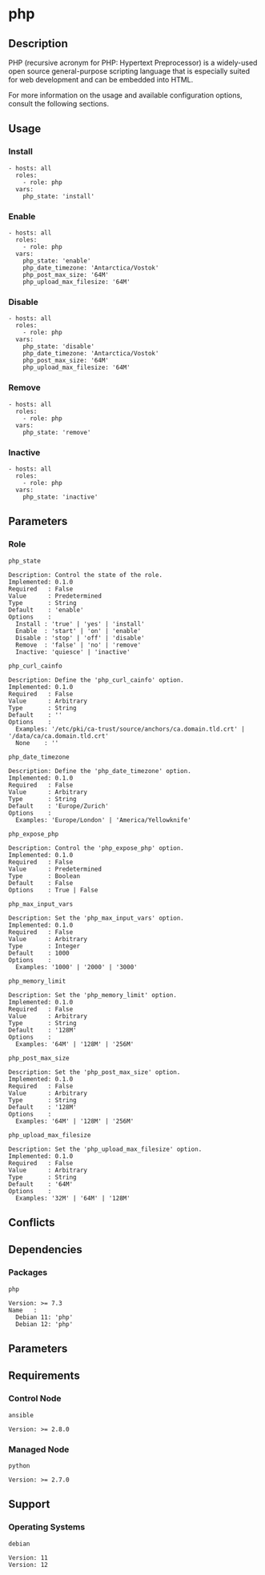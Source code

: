 # php

## Description

PHP (recursive acronym for PHP: Hypertext Preprocessor) is a widely-used open
source general-purpose scripting language that is especially suited for web
development and can be embedded into HTML.

For more information on the usage and available configuration options,
consult the following sections.

## Usage

### Install

```
- hosts: all
  roles:
    - role: php
  vars:
    php_state: 'install'
```

### Enable

```
- hosts: all
  roles:
    - role: php
  vars:
    php_state: 'enable'
    php_date_timezone: 'Antarctica/Vostok'
    php_post_max_size: '64M'
    php_upload_max_filesize: '64M'
```

### Disable

```
- hosts: all
  roles:
    - role: php
  vars:
    php_state: 'disable'
    php_date_timezone: 'Antarctica/Vostok'
    php_post_max_size: '64M'
    php_upload_max_filesize: '64M'
```

### Remove

```
- hosts: all
  roles:
    - role: php
  vars:
    php_state: 'remove'
```

### Inactive

```
- hosts: all
  roles:
    - role: php
  vars:
    php_state: 'inactive'
```

## Parameters

### Role

`php_state`

    Description: Control the state of the role.
    Implemented: 0.1.0
    Required   : False
    Value      : Predetermined
    Type       : String
    Default    : 'enable'
    Options    :
      Install : 'true' | 'yes' | 'install'
      Enable  : 'start' | 'on' | 'enable'
      Disable : 'stop' | 'off' | 'disable'
      Remove  : 'false' | 'no' | 'remove'
      Inactive: 'quiesce' | 'inactive'

`php_curl_cainfo`

    Description: Define the 'php_curl_cainfo' option.
    Implemented: 0.1.0
    Required   : False
    Value      : Arbitrary
    Type       : String
    Default    : ''
    Options    :
      Examples: '/etc/pki/ca-trust/source/anchors/ca.domain.tld.crt' | '/data/ca/ca.domain.tld.crt'
      None    : ''

`php_date_timezone`

    Description: Define the 'php_date_timezone' option.
    Implemented: 0.1.0
    Required   : False
    Value      : Arbitrary
    Type       : String
    Default    : 'Europe/Zurich'
    Options    :
      Examples: 'Europe/London' | 'America/Yellowknife'

`php_expose_php`

    Description: Control the 'php_expose_php' option.
    Implemented: 0.1.0
    Required   : False
    Value      : Predetermined
    Type       : Boolean
    Default    : False
    Options    : True | False

`php_max_input_vars`

    Description: Set the 'php_max_input_vars' option.
    Implemented: 0.1.0
    Required   : False
    Value      : Arbitrary
    Type       : Integer
    Default    : 1000
    Options    :
      Examples: '1000' | '2000' | '3000'

`php_memory_limit`

    Description: Set the 'php_memory_limit' option.
    Implemented: 0.1.0
    Required   : False
    Value      : Arbitrary
    Type       : String
    Default    : '128M'
    Options    :
      Examples: '64M' | '128M' | '256M'

`php_post_max_size`

    Description: Set the 'php_post_max_size' option.
    Implemented: 0.1.0
    Required   : False
    Value      : Arbitrary
    Type       : String
    Default    : '128M'
    Options    :
      Examples: '64M' | '128M' | '256M'

`php_upload_max_filesize`

    Description: Set the 'php_upload_max_filesize' option.
    Implemented: 0.1.0
    Required   : False
    Value      : Arbitrary
    Type       : String
    Default    : '64M'
    Options    :
      Examples: '32M' | '64M' | '128M'

## Conflicts

## Dependencies

### Packages

`php`

    Version: >= 7.3
    Name   :
      Debian 11: 'php'
      Debian 12: 'php'

## Parameters

## Requirements

### Control Node

`ansible`

    Version: >= 2.8.0

### Managed Node

`python`

    Version: >= 2.7.0

## Support

### Operating Systems

`debian`

    Version: 11
    Version: 12
